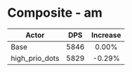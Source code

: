 # Composite - am
| Actor | DPS | Increase |
|---|:---:|:---:|
|Base|5846|0.00%|
|high_prio_dots|5829|-0.29%|
